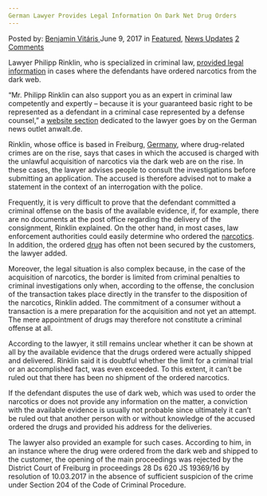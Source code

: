 ```yaml
---
German Lawyer Provides Legal Information On Dark Net Drug Orders
---
```

<article class="post-listing post-20484 post type-post status-publish format-standard has-post-thumbnail hentry  tag-dark tag-drug tag-german tag-information tag-lawyer tag-legal tag-net tag-orders">
    <div class="post-inner">
        <span>Posted by: <a href="https://www.deepdotweb.com/author/benjaminvi/" title="">Benjamin Vitáris </a></span>
    <span>June 9, 2017</span>
    <span>in <a href="https://www.deepdotweb.com/category/deepdot-news/" rel="category tag">Featured</a>, <a href="https://www.deepdotweb.com/category/news-updates/" rel="category tag">News Updates</a></span>
    <span><a href="https://www.deepdotweb.com/2017/06/09/german-lawyer-provides-legal-information-dark-net-drug-orders/#comments">2 Comments</a></span>
    </p>
    <div class="clear"></div>
    <div class="entry">
    <p>Lawyer Philipp Rinklin, who is specialized in criminal law, <a href="https://www.anwalt.de/rechtstipps/drogenbestellung-im-darknet-bzw-internet_106860.html">provided legal information</a> in cases where the defendants have ordered narcotics from the dark web.</p>
    <p>“Mr. Philipp Rinklin can also support you as an expert in criminal law competently and expertly &#8211; because it is your guaranteed basic right to be represented as a defendant in a criminal case represented by a defense counsel,” a <a href="https://www.anwalt.de/philipp-rinklin">website section</a> dedicated to the lawyer goes by on the German news outlet anwalt.de.</p>
    <p><a id="post-20484-_gjdgxs"></a> Rinklin, whose office is based in Freiburg, <a href="https://www.deepdotweb.com/2017/05/20/slovakian-drug-dealer-arrested-germany/">Germany</a>, where drug-related crimes are on the rise, says that cases in which the accused is charged with the unlawful acquisition of narcotics via the dark web are on the rise. In these cases, the lawyer advises people to consult the investigations before submitting an application. The accused is therefore advised not to make a statement in the context of an interrogation with the police.</p>
    <p>Frequently, it is very difficult to prove that the defendant committed a criminal offense on the basis of the available evidence, if, for example, there are no documents at the post office regarding the delivery of the consignment, Rinklin explained. On the other hand, in most cases, law enforcement authorities could easily determine who ordered the <a href="https://www.deepdotweb.com/tag/narcotics/">narcotics</a>. In addition, the ordered <a href="https://www.deepdotweb.com/2017/05/20/470-btc-stolen-nearly-buried-2015-drug-case/">drug</a> has often not been secured by the customers, the lawyer added.</p>
    <p>Moreover, the legal situation is also complex because, in the case of the acquisition of narcotics, the border is limited from criminal penalties to criminal investigations only when, according to the offense, the conclusion of the transaction takes place directly in the transfer to the disposition of the narcotics, Rinklin added. The commitment of a consumer without a transaction is a mere preparation for the acquisition and not yet an attempt. The mere appointment of drugs may therefore not constitute a criminal offense at all.</p>
    <p>According to the lawyer, it still remains unclear whether it can be shown at all by the available evidence that the drugs ordered were actually shipped and delivered. Rinklin said it is doubtful whether the limit for a criminal trial or an accomplished fact, was even exceeded. To this extent, it can’t be ruled out that there has been no shipment of the ordered narcotics.</p>
    <p>If the defendant disputes the use of dark web, which was used to order the narcotics or does not provide any information on the matter, a conviction with the available evidence is usually not probable since ultimately it can’t be ruled out that another person with or without knowledge of the accused ordered the drugs and provided his address for the deliveries.</p>
    <p>The lawyer also provided an example for such cases. According to him, in an instance where the drug were ordered from the dark web and shipped to the customer, the opening of the main proceedings was rejected by the District Court of Freiburg in proceedings 28 Ds 620 JS 19369/16 by resolution of 10.03.2017 in the absence of sufficient suspicion of the crime under Section 204 of the Code of Criminal Procedure.</p>
    </div>
    <span style="display:none"><a href="https://www.deepdotweb.com/tag/dark/" rel="tag">dark</a>  <a href="https://www.deepdotweb.com/tag/german/" rel="tag">german</a> <a href="https://www.deepdotweb.com/tag/information/" rel="tag">information</a> <a href="https://www.deepdotweb.com/tag/lawyer/" rel="tag">lawyer</a> <a href="https://www.deepdotweb.com/tag/legal/" rel="tag">legal</a> <a href="https://www.deepdotweb.com/tag/net/" rel="tag">net</a> <a href="https://www.deepdotweb.com/tag/orders/" rel="tag">orders</a></span> <span style="display:none" class="updated">2017-06-09</span>
    <div style="display:none" class="vcard author" itemprop="author" itemscope itemtype="http://schema.org/Person"><strong class="fn" itemprop="name"><a href="https://www.deepdotweb.com/author/benjaminvi/" title="Posts by Benjamin Vitáris" rel="author">Benjamin Vitáris</a></strong></div>
    </div>
</article>

